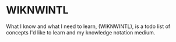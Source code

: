 # WIKNWINTL
What I know and what I need to learn, (WIKNWINTL), is a todo list of concepts I'd like to learn and my knowledge notation medium.
